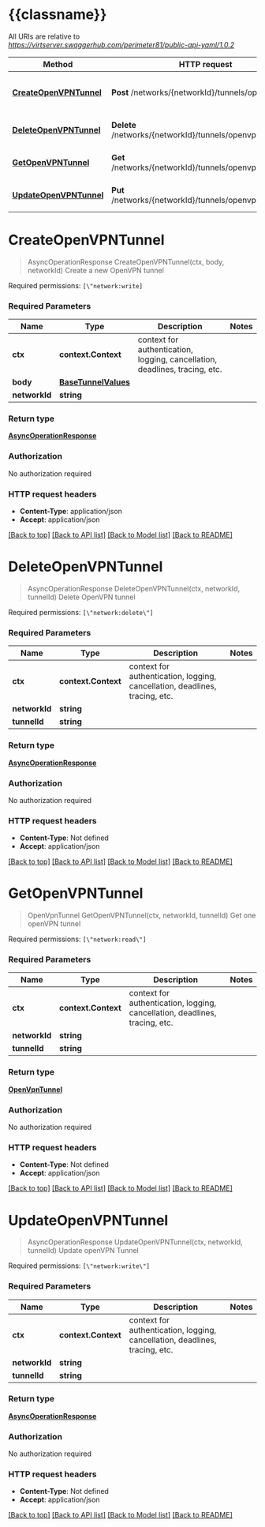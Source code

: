 # {{classname}}

All URIs are relative to *https://virtserver.swaggerhub.com/perimeter81/public-api-yaml/1.0.2*

Method | HTTP request | Description
------------- | ------------- | -------------
[**CreateOpenVPNTunnel**](OpenVPNApi.md#CreateOpenVPNTunnel) | **Post** /networks/{networkId}/tunnels/openvpn | Create a new OpenVPN tunnel
[**DeleteOpenVPNTunnel**](OpenVPNApi.md#DeleteOpenVPNTunnel) | **Delete** /networks/{networkId}/tunnels/openvpn/{tunnelId} | Delete OpenVPN tunnel
[**GetOpenVPNTunnel**](OpenVPNApi.md#GetOpenVPNTunnel) | **Get** /networks/{networkId}/tunnels/openvpn/{tunnelId} | Get one openVPN tunnel
[**UpdateOpenVPNTunnel**](OpenVPNApi.md#UpdateOpenVPNTunnel) | **Put** /networks/{networkId}/tunnels/openvpn/{tunnelId} | Update openVPN Tunnel

# **CreateOpenVPNTunnel**
> AsyncOperationResponse CreateOpenVPNTunnel(ctx, body, networkId)
Create a new OpenVPN tunnel

Required permissions: `[\"network:write]`

### Required Parameters

Name | Type | Description  | Notes
------------- | ------------- | ------------- | -------------
 **ctx** | **context.Context** | context for authentication, logging, cancellation, deadlines, tracing, etc.
  **body** | [**BaseTunnelValues**](BaseTunnelValues.md)|  | 
  **networkId** | **string**|  | 

### Return type

[**AsyncOperationResponse**](AsyncOperationResponse.md)

### Authorization

No authorization required

### HTTP request headers

 - **Content-Type**: application/json
 - **Accept**: application/json

[[Back to top]](#) [[Back to API list]](../README.md#documentation-for-api-endpoints) [[Back to Model list]](../README.md#documentation-for-models) [[Back to README]](../README.md)

# **DeleteOpenVPNTunnel**
> AsyncOperationResponse DeleteOpenVPNTunnel(ctx, networkId, tunnelId)
Delete OpenVPN tunnel

Required permissions: `[\"network:delete\"]`

### Required Parameters

Name | Type | Description  | Notes
------------- | ------------- | ------------- | -------------
 **ctx** | **context.Context** | context for authentication, logging, cancellation, deadlines, tracing, etc.
  **networkId** | **string**|  | 
  **tunnelId** | **string**|  | 

### Return type

[**AsyncOperationResponse**](AsyncOperationResponse.md)

### Authorization

No authorization required

### HTTP request headers

 - **Content-Type**: Not defined
 - **Accept**: application/json

[[Back to top]](#) [[Back to API list]](../README.md#documentation-for-api-endpoints) [[Back to Model list]](../README.md#documentation-for-models) [[Back to README]](../README.md)

# **GetOpenVPNTunnel**
> OpenVpnTunnel GetOpenVPNTunnel(ctx, networkId, tunnelId)
Get one openVPN tunnel

Required permissions: `[\"network:read\"]`

### Required Parameters

Name | Type | Description  | Notes
------------- | ------------- | ------------- | -------------
 **ctx** | **context.Context** | context for authentication, logging, cancellation, deadlines, tracing, etc.
  **networkId** | **string**|  | 
  **tunnelId** | **string**|  | 

### Return type

[**OpenVpnTunnel**](OpenVPNTunnel.md)

### Authorization

No authorization required

### HTTP request headers

 - **Content-Type**: Not defined
 - **Accept**: application/json

[[Back to top]](#) [[Back to API list]](../README.md#documentation-for-api-endpoints) [[Back to Model list]](../README.md#documentation-for-models) [[Back to README]](../README.md)

# **UpdateOpenVPNTunnel**
> AsyncOperationResponse UpdateOpenVPNTunnel(ctx, networkId, tunnelId)
Update openVPN Tunnel

Required permissions: `[\"network:write\"]`

### Required Parameters

Name | Type | Description  | Notes
------------- | ------------- | ------------- | -------------
 **ctx** | **context.Context** | context for authentication, logging, cancellation, deadlines, tracing, etc.
  **networkId** | **string**|  | 
  **tunnelId** | **string**|  | 

### Return type

[**AsyncOperationResponse**](AsyncOperationResponse.md)

### Authorization

No authorization required

### HTTP request headers

 - **Content-Type**: Not defined
 - **Accept**: application/json

[[Back to top]](#) [[Back to API list]](../README.md#documentation-for-api-endpoints) [[Back to Model list]](../README.md#documentation-for-models) [[Back to README]](../README.md)

